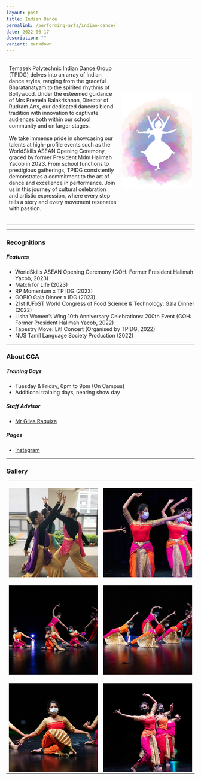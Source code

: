 ```yaml
---
layout: post
title: Indian Dance
permalink: /performing-arts/indian-dance/
date: 2022-06-17
description: ""
variant: markdown
---
```

<table>
	<tbody>
		<tr>
			<td>
				<p>
                   Temasek Polytechnic Indian Dance Group (TPIDG) delves into an array of Indian dance styles, ranging from the graceful Bharatanatyam to the spirited rhythms of Bollywood. Under the esteemed guidance of Mrs Premela Balakrishnan, Director of Rudram Arts, our dedicated dancers blend tradition with innovation to captivate audiences both within our school community and on larger stages. 
                    <br>
					<br>
We take immense pride in showcasing our talents at high-profile events such as the WorldSkills ASEAN Opening Ceremony, graced by former President Mdm Halimah Yacob in 2023. From school functions to prestigious gatherings, TPIDG consistently demonstrates a commitment to the art of dance and excellence in performance. Join us in this journey of cultural celebration and artistic expression, where every step tells a story and every movement resonates with passion.
<br>
					<br>
				</p>
			</td>
			<td style="width:40%">
				<img alt="IDG" style="display:block;margin-left:auto;margin-right:auto;" src="/images/Arts/IDG/IDG_logo.png">
			</td>
		</tr>
	</tbody>
</table>
	
<hr>
	
### Recognitions

##### Features
	
<ul>
   <li>WorldSkills ASEAN Opening Ceremony (GOH: Former President Halimah Yacob, 2023)</li> 
	<li>Match for Life (2023)</li>
	<li>RP Momentum x TP IDG (2023)</li>
	<li>GOPIO Gala Dinner x IDG (2023)</li>
	<li>21st IUFoST World Congress of Food Science &amp; Technology: Gala Dinner (2022)</li>
    <li>Lisha Women’s Wing 10th Anniversary Celebrations: 200th Event (GOH: Former President Halimah Yacob, 2022)</li>  
    <li>Tapestry Move: Lit! Concert (Organised by TPIDG, 2022)</li>
    <li>NUS Tamil Language Society Production (2022)
</li>
</ul>

<hr>

### About CCA

##### Training Days
            
<ul>    
    <li>Tuesday &amp; Friday, 6pm to 9pm (On Campus)</li>
    <li>Additional training days, nearing show day</li>
</ul>


##### Staff Advisor

<ul>
	<li>
		<a href="mailto:Giles_RAQUIZA@tp.edu.sg">Mr Giles Raquiza</a>
		<br>
</li></ul>

##### Pages

<ul>
	<li><a href="https://www.instagram.com/tpindiandance">Instagram</a></li>
</ul>

<hr>

### Gallery

<table>
	<tbody>
		<tr>
			<td style="width:50%"><br>
				<img alt="IDG" style="display:block;margin-left:auto;margin-right:auto;" src="/images/Arts/IDG/IDG_pic_1.jpg">
			</td>
			<td style="width:50%"><br>
				<img alt="IDG" style="display:block;margin-left:auto;margin-right:auto;" src="/images/Arts/IDG/IDG_pic_2.jpg">
			</td>
		</tr>
		<tr>
			<td style="width:50%"><br>
				<img alt="IDG" style="display:block;margin-left:auto;margin-right:auto;" src="/images/Arts/IDG/IDG_pic_3.jpg">
			</td>
			<td style="width:50%"><br>
				<img alt="IDG" style="display:block;margin-left:auto;margin-right:auto;" src="/images/Arts/IDG/IDG_pic_4.jpg">
			</td>
		</tr>
		<tr>
			<td style="width:50%"><br>
				<img alt="IDG" style="display:block;margin-left:auto;margin-right:auto;" src="/images/Arts/IDG/IDG_pic_5.jpg">
			</td>
			<td style="width:50%"><br>
				<img alt="IDG" style="display:block;margin-left:auto;margin-right:auto;" src="/images/Arts/IDG/IDG_pic_6.jpg">
			</td>
		</tr>
	</tbody>
</table>